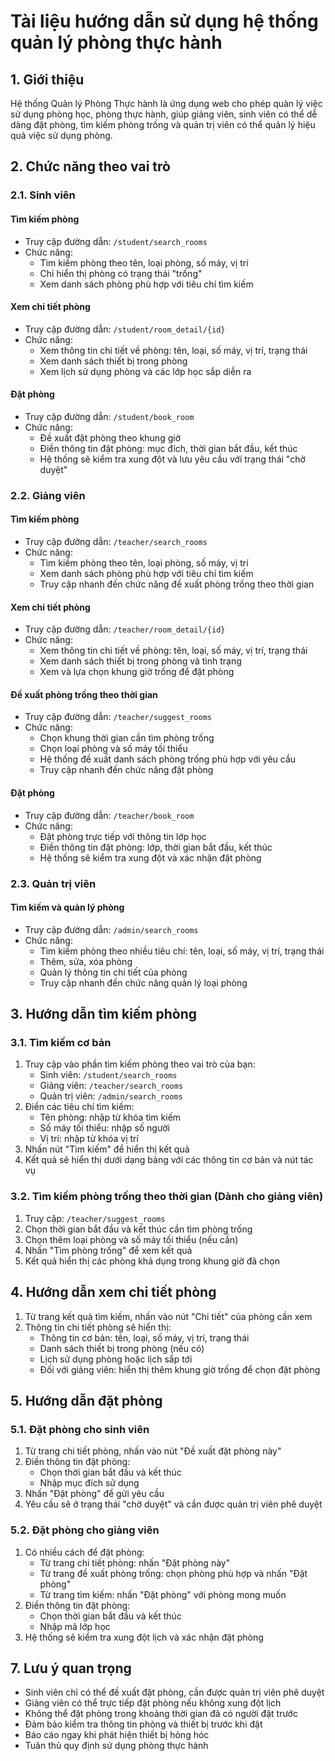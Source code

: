 # Tài liệu hướng dẫn sử dụng hệ thống quản lý phòng thực hành

## 1. Giới thiệu

Hệ thống Quản lý Phòng Thực hành là ứng dụng web cho phép quản lý việc sử dụng phòng học, phòng thực hành, giúp giảng viên, sinh viên có thể dễ dàng đặt phòng, tìm kiếm phòng trống và quản trị viên có thể quản lý hiệu quả việc sử dụng phòng.

## 2. Chức năng theo vai trò

### 2.1. Sinh viên

#### Tìm kiếm phòng

- Truy cập đường dẫn: `/student/search_rooms`
- Chức năng:
  - Tìm kiếm phòng theo tên, loại phòng, số máy, vị trí
  - Chỉ hiển thị phòng có trạng thái "trống"
  - Xem danh sách phòng phù hợp với tiêu chí tìm kiếm

#### Xem chi tiết phòng

- Truy cập đường dẫn: `/student/room_detail/{id}`
- Chức năng:
  - Xem thông tin chi tiết về phòng: tên, loại, số máy, vị trí, trạng thái
  - Xem danh sách thiết bị trong phòng
  - Xem lịch sử dụng phòng và các lớp học sắp diễn ra

#### Đặt phòng

- Truy cập đường dẫn: `/student/book_room`
- Chức năng:
  - Đề xuất đặt phòng theo khung giờ
  - Điền thông tin đặt phòng: mục đích, thời gian bắt đầu, kết thúc
  - Hệ thống sẽ kiểm tra xung đột và lưu yêu cầu với trạng thái "chờ duyệt"

### 2.2. Giảng viên

#### Tìm kiếm phòng

- Truy cập đường dẫn: `/teacher/search_rooms`
- Chức năng:
  - Tìm kiếm phòng theo tên, loại phòng, số máy, vị trí
  - Xem danh sách phòng phù hợp với tiêu chí tìm kiếm
  - Truy cập nhanh đến chức năng đề xuất phòng trống theo thời gian

#### Xem chi tiết phòng

- Truy cập đường dẫn: `/teacher/room_detail/{id}`
- Chức năng:
  - Xem thông tin chi tiết về phòng: tên, loại, số máy, vị trí, trạng thái
  - Xem danh sách thiết bị trong phòng và tình trạng
  - Xem và lựa chọn khung giờ trống để đặt phòng

#### Đề xuất phòng trống theo thời gian

- Truy cập đường dẫn: `/teacher/suggest_rooms`
- Chức năng:
  - Chọn khung thời gian cần tìm phòng trống
  - Chọn loại phòng và số máy tối thiểu
  - Hệ thống đề xuất danh sách phòng trống phù hợp với yêu cầu
  - Truy cập nhanh đến chức năng đặt phòng

#### Đặt phòng

- Truy cập đường dẫn: `/teacher/book_room`
- Chức năng:
  - Đặt phòng trực tiếp với thông tin lớp học
  - Điền thông tin đặt phòng: lớp, thời gian bắt đầu, kết thúc
  - Hệ thống sẽ kiểm tra xung đột và xác nhận đặt phòng

### 2.3. Quản trị viên

#### Tìm kiếm và quản lý phòng

- Truy cập đường dẫn: `/admin/search_rooms`
- Chức năng:
  - Tìm kiếm phòng theo nhiều tiêu chí: tên, loại, số máy, vị trí, trạng thái
  - Thêm, sửa, xóa phòng
  - Quản lý thông tin chi tiết của phòng
  - Truy cập nhanh đến chức năng quản lý loại phòng

## 3. Hướng dẫn tìm kiếm phòng

### 3.1. Tìm kiếm cơ bản

1. Truy cập vào phần tìm kiếm phòng theo vai trò của bạn:
   - Sinh viên: `/student/search_rooms`
   - Giảng viên: `/teacher/search_rooms`
   - Quản trị viên: `/admin/search_rooms`
2. Điền các tiêu chí tìm kiếm:
   - Tên phòng: nhập từ khóa tìm kiếm
   - Số máy tối thiểu: nhập số người
   - Vị trí: nhập từ khóa vị trí
3. Nhấn nút "Tìm kiếm" để hiển thị kết quả
4. Kết quả sẽ hiển thị dưới dạng bảng với các thông tin cơ bản và nút tác vụ

### 3.2. Tìm kiếm phòng trống theo thời gian (Dành cho giảng viên)

1. Truy cập: `/teacher/suggest_rooms`
2. Chọn thời gian bắt đầu và kết thúc cần tìm phòng trống
3. Chọn thêm loại phòng và số máy tối thiểu (nếu cần)
4. Nhấn "Tìm phòng trống" để xem kết quả
5. Kết quả hiển thị các phòng khả dụng trong khung giờ đã chọn

## 4. Hướng dẫn xem chi tiết phòng

1. Từ trang kết quả tìm kiếm, nhấn vào nút "Chi tiết" của phòng cần xem
2. Thông tin chi tiết phòng sẽ hiển thị:
   - Thông tin cơ bản: tên, loại, số máy, vị trí, trạng thái
   - Danh sách thiết bị trong phòng (nếu có)
   - Lịch sử dụng phòng hoặc lịch sắp tới
   - Đối với giảng viên: hiển thị thêm khung giờ trống để chọn đặt phòng

## 5. Hướng dẫn đặt phòng

### 5.1. Đặt phòng cho sinh viên

1. Từ trang chi tiết phòng, nhấn vào nút "Đề xuất đặt phòng này"
2. Điền thông tin đặt phòng:
   - Chọn thời gian bắt đầu và kết thúc
   - Nhập mục đích sử dụng
3. Nhấn "Đặt phòng" để gửi yêu cầu
4. Yêu cầu sẽ ở trạng thái "chờ duyệt" và cần được quản trị viên phê duyệt

### 5.2. Đặt phòng cho giảng viên

1. Có nhiều cách để đặt phòng:
   - Từ trang chi tiết phòng: nhấn "Đặt phòng này"
   - Từ trang đề xuất phòng trống: chọn phòng phù hợp và nhấn "Đặt phòng"
   - Từ trang tìm kiếm: nhấn "Đặt phòng" với phòng mong muốn
2. Điền thông tin đặt phòng:
   - Chọn thời gian bắt đầu và kết thúc
   - Nhập mã lớp học
3. Hệ thống sẽ kiểm tra xung đột lịch và xác nhận đặt phòng

## 7. Lưu ý quan trọng

- Sinh viên chỉ có thể đề xuất đặt phòng, cần được quản trị viên phê duyệt
- Giảng viên có thể trực tiếp đặt phòng nếu không xung đột lịch
- Không thể đặt phòng trong khoảng thời gian đã có người đặt trước
- Đảm bảo kiểm tra thông tin phòng và thiết bị trước khi đặt
- Báo cáo ngay khi phát hiện thiết bị hỏng hóc
- Tuân thủ quy định sử dụng phòng thực hành
